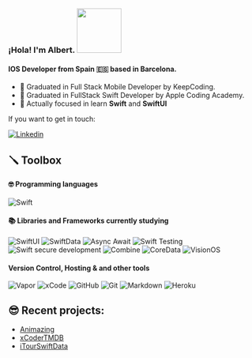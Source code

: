 ### ¡Hola! I'm Albert. <img src="https://media.giphy.com/media/MEFVcuRIoVETUMYZEe/giphy.gif" width="90px"> 

#### IOS Developer from Spain 🇪🇸  based in Barcelona.
- 🌱  Graduated in Full Stack Mobile Developer by KeepCoding.
- 🌱  Graduated in FullStack Swift Developer by Apple Coding Academy.
- 🤔  Actually focused in learn **Swift** and **SwiftUI**

If you want to get in touch:

[![Linkedin](https://img.shields.io/badge/LinkedIn-0077B5?style=for-the-badge&logo=linkedin&logoColor=white)](http://linkedin.com/in/alberto-alegre/)

## 🪛 Toolbox

#### 🤓  Programming languages

![Swift](https://img.shields.io/badge/SWIFT-E34F26?style=for-the-badge&logo=swift&logoColor=white)

#### 📚 Libraries and Frameworks currently studying
![SwiftUI](https://img.shields.io/badge/SWIFTUI-E34F26?style=for-the-badge&logo=swift&logoColor=white)
![SwiftData](https://img.shields.io/badge/SwiftData-E34F26?style=for-the-badge&logo=swift&logoColor=white)
![Async Await](https://img.shields.io/badge/Async-Await-E34F26?style=for-the-badge&logo=swift&logoColor=white)
![Swift Testing](https://img.shields.io/badge/Async-Await-E34F26?style=for-the-badge&logo=swift&logoColor=white)
![Swift secure development](https://img.shields.io/badge/Swift-secure-development-E34F26?style=for-the-badge&logo=swift&logoColor=white)
![Combine](https://img.shields.io/badge/Combine-38B2AC?style=for-the-badge&logo=combine-css&logoColor=white)
![CoreData](https://img.shields.io/badge/CoreData%20-%23EE6E73.svg?&style=for-the-badge&logo=coredata&logoColor=FFFFFF)
![VisionOS](https://img.shields.io/badge/VisionOS-E34F26?style=for-the-badge&logo=swift&logoColor=white)


#### Version Control, Hosting & and other tools 
![Vapor](https://img.shields.io/badge/Vapor-E34F26?style=for-the-badge&logo=swift&logoColor=white)
![xCode](https://img.shields.io/badge/xcode%20-%232B2B30.svg?&style=for-the-badge&logo=xCode&logoColor=007ACC) 
![GitHub](https://img.shields.io/badge/GitHub%20-%23181717.svg?&style=for-the-badge&logo=GitHub&logoColor=FFFFFF)
![Git](https://img.shields.io/badge/Git%20-%23302F2F.svg?&style=for-the-badge&logo=Git&logoColor=F05032) 
![Markdown](https://img.shields.io/badge/markdown-%23000000.svg?&style=for-the-badge&logo=markdown&logoColor=white)
![Heroku](https://img.shields.io/badge/Heroku%20-%23430098.svg?&style=for-the-badge&logo=Heroku&logoColor=FFFFFF)

## 😎 Recent projects: 

- [Animazing](https://github.com/Bitos88/Animazing)
- [xCoderTMDB](https://github.com/Bitos88/xCoderTMDB)
- [iTourSwiftData](https://github.com/Bitos88/iTourSwiftData)


